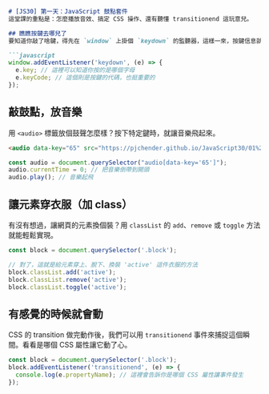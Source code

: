 ```markdown
# [JS30] 第一天：JavaScript 鼓點套件
這堂課的重點是：怎麼播放音效、搞定 CSS 操作、還有聽懂 transitionend 這玩意兒。

## 瞧瞧按鍵去哪兒了
要知道你敲了啥鍵，得先在 `window` 上掛個 `keydown` 的監聽器，這樣一來，按鍵信息就跑不掉啦。

```javascript
window.addEventListener('keydown', (e) => {
  e.key; // 這裡可以知道你按的是哪個字母
  e.keyCode; // 這個則是按鍵的代碼，也挺重要的
});
```

## 敲鼓點，放音樂
用 `<audio>` 標籤放個鼓聲怎麼樣？按下特定鍵時，就讓音樂飛起來。

```html
<audio data-key="65" src="https://pjchender.github.io/JavaScript30/01%20-%20JavaScript%20Drum%20Kit/sounds/boom.wav"></audio>
```

```javascript
const audio = document.querySelector("audio[data-key='65']");
audio.currentTime = 0; // 把音樂倒帶到開頭
audio.play(); // 音樂起飛
```

## 讓元素穿衣服（加 class）
有沒有想過，讓網頁的元素換個裝？用 `classList` 的 `add`、`remove` 或 `toggle` 方法就能輕鬆實現。

```javascript
const block = document.querySelector('.block');

// 對了，這就是給元素穿上、脫下、換裝 'active' 這件衣服的方法
block.classList.add('active');
block.classList.remove('active');
block.classList.toggle('active');
```

## 有感覺的時候就會動
CSS 的 transition 做完動作後，我們可以用 `transitionend` 事件來捕捉這個瞬間。看看是哪個 CSS 屬性讓它動了心。

```javascript
const block = document.querySelector('.block');
block.addEventListener('transitionend', (e) => {
  console.log(e.propertyName); // 這裡會告訴你是哪個 CSS 屬性讓事件發生
});
```
